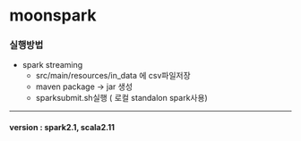 # moonspark
### 실행방법
+ spark streaming  
    + src/main/resources/in_data 에 csv파일저장 
    + maven package -> jar 생성
    + sparksubmit.sh실행 ( 로컬 standalon spark사용)

---
#### version : spark2.1, scala2.11 
